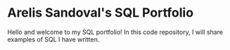 # Arelis Sandoval's SQL Portfolio
Hello and welcome to my SQL portfolio! In this code repository, I will share examples of SQL I have written.

